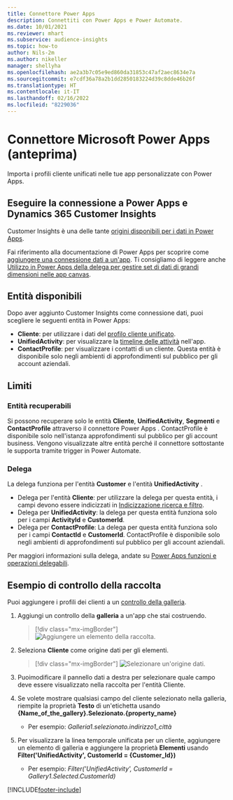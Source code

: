 ```yaml
---
title: Connettore Power Apps
description: Connettiti con Power Apps e Power Automate.
ms.date: 10/01/2021
ms.reviewer: mhart
ms.subservice: audience-insights
ms.topic: how-to
author: Nils-2m
ms.author: nikeller
manager: shellyha
ms.openlocfilehash: ae2a3b7c05e9ed860da31853c47af2aec8634e7a
ms.sourcegitcommit: e7cdf36a78a2b1dd2850183224d39c8dde46b26f
ms.translationtype: HT
ms.contentlocale: it-IT
ms.lasthandoff: 02/16/2022
ms.locfileid: "8229036"
---
```

# <a name="microsoft-power-apps-connector-preview"></a>Connettore Microsoft Power Apps (anteprima)

Importa i profili cliente unificati nelle tue app personalizzate con Power Apps.

## <a name="connect-power-apps-and-dynamics-365-customer-insights"></a>Eseguire la connessione a Power Apps e Dynamics 365 Customer Insights

Customer Insights è una delle tante [origini disponibili per i dati in Power Apps](/powerapps/maker/canvas-apps/working-with-data-sources).

Fai riferimento alla documentazione di Power Apps per scoprire come [aggiungere una connessione dati a un'app](/powerapps/maker/canvas-apps/add-data-connection). Ti consigliamo di leggere anche [Utilizzo in Power Apps della delega per gestire set di dati di grandi dimensioni nelle app canvas](/powerapps/maker/canvas-apps/delegation-overview).

## <a name="available-entities"></a>Entità disponibili

Dopo aver aggiunto Customer Insights come connessione dati, puoi scegliere le seguenti entità in Power Apps:

- **Cliente**: per utilizzare i dati del [profilo cliente unificato](customer-profiles.md).
- **UnifiedActivity**: per visualizzare la [timeline delle attività](activities.md) nell'app.
- **ContactProfile**: per visualizzare i contatti di un cliente. Questa entità è disponibile solo negli ambienti di approfondimenti sul pubblico per gli account aziendali.

## <a name="limitations"></a>Limiti

### <a name="retrievable-entities"></a>Entità recuperabili

Si possono recuperare solo le entità **Cliente**, **UnifiedActivity**, **Segmenti** e **ContactProfile** attraverso il connettore Power Apps . ContactProfile è disponibile solo nell'istanza approfondimenti sul pubblico per gli account business. Vengono visualizzate altre entità perché il connettore sottostante le supporta tramite trigger in Power Automate.

### <a name="delegation"></a>Delega

La delega funziona per l'entità **Customer** e l'entità **UnifiedActivity** . 

- Delega per l'entità **Cliente**: per utilizzare la delega per questa entità, i campi devono essere indicizzati in [Indicizzazione ricerca e filtro](search-filter-index.md).  
- Delega per **UnifiedActivity**: la delega per questa entità funziona solo per i campi **ActivityId** e **CustomerId**.  
- Delega per **ContactProfile**: La delega per questa entità funziona solo per i campi **ContactId** e **CustomerId**. ContactProfile è disponibile solo negli ambienti di approfondimenti sul pubblico per gli account aziendali.

Per maggiori informazioni sulla delega, andate su [Power Apps funzioni e operazioni delegabili](/powerapps/maker/canvas-apps/delegation-overview). 

## <a name="example-gallery-control"></a>Esempio di controllo della raccolta

Puoi aggiungere i profili dei clienti a un [controllo della galleria](/powerapps/maker/canvas-apps/add-gallery).

1. Aggiungi un controllo della **galleria** a un'app che stai costruendo.

    > [!div class="mx-imgBorder"]
    > ![Aggiungere un elemento della raccolta.](media/connector-powerapps9.png "Aggiungi un elemento di galleria.")

2. Seleziona **Cliente** come origine dati per gli elementi.

    > [!div class="mx-imgBorder"]
    > ![Selezionare un'origine dati.](media/choose-datasource-powerapps.png "Seleziona un'origine dati.")

3. Puoimodificare il pannello dati a destra per selezionare quale campo deve essere visualizzato nella raccolta per l'entità Cliente.

4. Se volete mostrare qualsiasi campo del cliente selezionato nella galleria, riempite la proprietà **Testo** di un'etichetta usando **{Name_of_the_gallery}.Selezionato.{property_name}**  
    - Per esempio: _Galleria1.selezionato.indirizzo1_città_

5. Per visualizzare la linea temporale unificata per un cliente, aggiungere un elemento di galleria e aggiungere la proprietà **Elementi** usando **Filter('UnifiedActivity', CustomerId = {Customer_Id})**  
    - Per esempio: _Filter('UnifiedActivity', CustomerId = Gallery1.Selected.CustomerId)_


[!INCLUDE[footer-include](../includes/footer-banner.md)]
